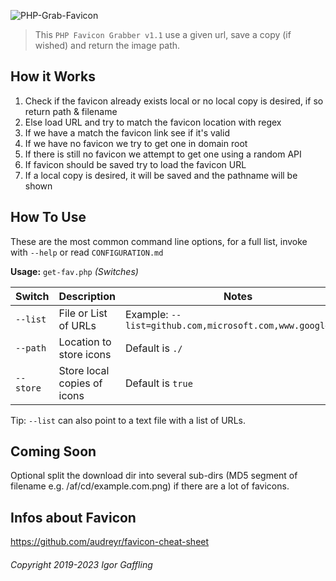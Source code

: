 ![PHP-Grab-Favicon](https://socialify.git.ci/gaffling/PHP-Grab-Favicon/image?description=1&font=KoHo&language=1&owner=1&stargazers=1&theme=Dark)

> This `PHP Favicon Grabber v1.1` use a given url, save a copy (if wished) and return the image path.

How it Works
------------

1. Check if the favicon already exists local or no local copy is desired, if so return path & filename
2. Else load URL and try to match the favicon location with regex
3. If we have a match the favicon link see if it's valid
4. If we have no favicon we try to get one in domain root
5. If there is still no favicon we attempt to get one using a random API
6. If favicon should be saved try to load the favicon URL
7. If a local copy is desired, it will be saved and the pathname will be shown


How To Use
---------
These are the most common command line options, for a full list, invoke with `--help` or read `CONFIGURATION.md`

**Usage:** `get-fav.php` _(Switches)_

| Switch | Description | Notes |
| ------ | ----------- | ----- |
| `--list` | File or List of URLs | Example: `--list=github.com,microsoft.com,www.google.com` |
| `--path` | Location to store icons | Default is `./` |
| `--store` | Store local copies of icons | Default is `true` |

Tip: `--list` can also point to a text file with a list of URLs.

Coming Soon 
-----------
Optional split the download dir into several sub-dirs (MD5 segment of filename e.g. /af/cd/example.com.png) if there are a lot of favicons.

Infos about Favicon
-------------------
https://github.com/audreyr/favicon-cheat-sheet

###### Copyright 2019-2023 Igor Gaffling
